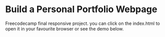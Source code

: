 # Build a Personal Portfolio Webpage

Freecodecamp final responsive project. you can click on the index.html to open it in your favourite browser or see the demo below.

